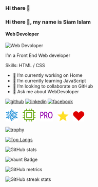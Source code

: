 ### Hi there 👋


### Hi there 👋, my name is Siam Islam
#### Web Devoloper
![Web Devoloper](https://scontent.fdac24-1.fna.fbcdn.net/v/t39.30808-6/417436488_700973445499259_6549973816803455119_n.jpg?stp=dst-jpg_s960x960&_nc_cat=100&ccb=1-7&_nc_sid=5f2048&_nc_eui2=AeG20QsOT4Xwltw8zV7okLwxJJQMrb2GoP0klAytvYag_dzY2dWglKXpGibtLQuoIeobM7bvw-7p6eIYAPPcC6KO&_nc_ohc=iTB3yEOhXggAb58_lW5&_nc_ht=scontent.fdac24-1.fna&oh=00_AfBYVaZRnb6dlUNn_mtUAXMRVgLRginQIl3V5Rfv3Yc76Q&oe=6622B830)

I’m a Front End Web developer

Skills: HTML / CSS

- 🔭 I’m currently working on Home 
- 🌱 I’m currently learning JavaScript 
- 👯 I’m looking to collaborate on GitHub 
- 💬 Ask me about WebDevoloper 


[<img src='https://cdn.jsdelivr.net/npm/simple-icons@3.0.1/icons/github.svg' alt='github' height='40'>](https://github.com/md-siam-islam)  [<img src='https://cdn.jsdelivr.net/npm/simple-icons@3.0.1/icons/linkedin.svg' alt='linkedin' height='40'>](https://www.linkedin.com/in/md-siam-islam/)  [<img src='https://cdn.jsdelivr.net/npm/simple-icons@3.0.1/icons/facebook.svg' alt='facebook' height='40'>](https://www.facebook.com/mdsiam.ali)  

<a href='https://archiveprogram.github.com/'><img src='https://raw.githubusercontent.com/acervenky/animated-github-badges/master/assets/acbadge.gif' width='40' height='40'></a> <a href='https://docs.github.com/en/developers'><img src='https://raw.githubusercontent.com/acervenky/animated-github-badges/master/assets/devbadge.gif' width='40' height='40'></a> <a href='https://github.com/pricing'><img src='https://raw.githubusercontent.com/acervenky/animated-github-badges/master/assets/pro.gif' width='40' height='40'></a> <a href='https://stars.github.com/'><img src='https://raw.githubusercontent.com/acervenky/animated-github-badges/master/assets/starbadge.gif' width='35' height='35'></a> <a href='https://docs.github.com/en/github/supporting-the-open-source-community-with-github-sponsors'><img src='https://raw.githubusercontent.com/acervenky/animated-github-badges/master/assets/sponsorbadge.gif' width='35' height='35'></a> 

[![trophy](https://github-profile-trophy.vercel.app/?username=md-siam-islam)](https://github.com/ryo-ma/github-profile-trophy)

[![Top Langs](https://github-readme-stats.vercel.app/api/top-langs/?username=md-siam-islam)](https://github.com/anuraghazra/github-readme-stats)

![GitHub stats](https://github-readme-stats.vercel.app/api?username=md-siam-islam&show_icons=true)  

![Vaunt Badge](https://api.vaunt.dev/v1/github/entities/md-siam-islam/contributions?format=svg&private=false)  

![GitHub metrics](https://metrics.lecoq.io/md-siam-islam)  

![GitHub streak stats](https://streak-stats.demolab.com/?user=md-siam-islam)  


